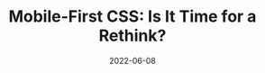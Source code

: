 ---
date: 2022-06-08
permalink: false
publisher: alistapart
tags:
  - mobile-first
  - css
target_url: https://alistapart.com/article/mobile-first-css-is-it-time-for-a-rethink/
title: "Mobile-First CSS: Is It Time for a Rethink?"
---